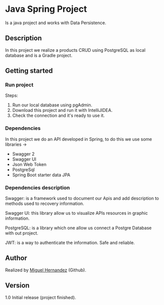 # Java Spring Project

Is a java project and works with Data Persistence.

## Description
In this project we realize a products CRUD using PostgreSQL as local database and is a Gradle project.

## Getting started
### Run project

Steps:
  1. Run our local database using pgAdmin.
  2. Download this project and run it with IntelliJIDEA.
  3. Check the connection and it's ready to use it.


### Dependencies

In this project we do an API developed in Spring, to do this we use some libraries ->

- Swagger 2
- Swagger UI
- Json Web Token
- PostgreSql
- Spring Boot starter data JPA

### Dependencies description

Swagger: is a framework used to document our Apis and add description to methods used to recovery information.

Swagger UI: this library allow us  to visualize APIs resources in graphic information.

PostgreSQL: is a library which one allow us connect a Postgre Database with out project.

JWT: is a way to authenticate the information. Safe and reliable.


## Author
Realized by [Miguel Hernandez](https://github.com/Santia0098 "Miguel Hernandez") (Github).

## Version

1.0 Initial release (project finished).
